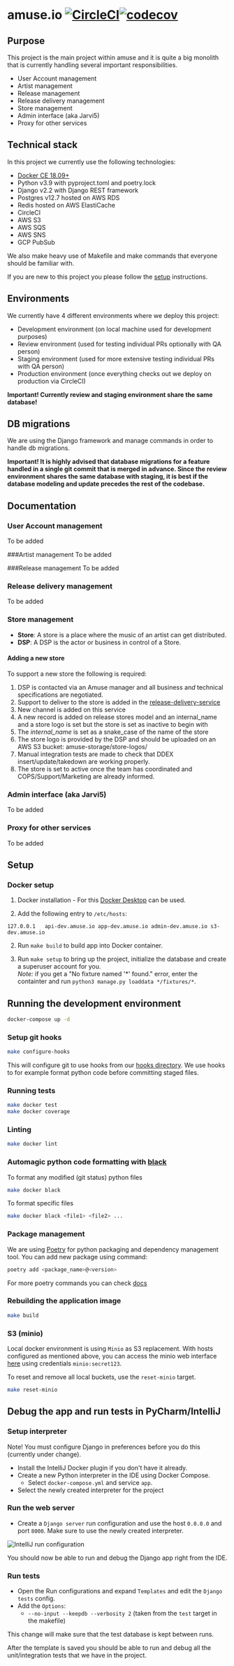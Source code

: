 # amuse.io [![CircleCI](https://circleci.com/gh/amuseio/amuse-django.svg?style=svg&circle-token=43b09057b439938c055dba7183ccee3664a8d0fa)](https://circleci.com/gh/amuseio/amuse-django)[![codecov](https://codecov.io/gh/amuseio/amuse-django/branch/master/graph/badge.svg?token=Bs9pr21GSW)](https://codecov.io/gh/amuseio/amuse-django)

## Purpose
This project is the main project within amuse and it is quite a big monolith that is currently handling several important responsibilities.

- User Account management
- Artist management
- Release management
- Release delivery management
- Store management
- Admin interface (aka Jarvi5)
- Proxy for other services

## Technical stack

In this project we currently use the following technologies:
- [Docker CE 18.09+](https://store.docker.com/search?type=edition&offering=community)
- Python v3.9 with pyproject.toml and poetry.lock
- Django v2.2 with Django REST framework
- Postgres v12.7 hosted on AWS RDS
- Redis hosted on AWS ElastiCache
- CircleCI
- AWS S3
- AWS SQS
- AWS SNS
- GCP PubSub

We also make heavy use of Makefile and make commands that everyone should be familiar with.

If you are new to this project you please follow the [setup](https://store.docker.com/search?type=edition&offering=community) instructions.


## Environments
We currently have 4 different environments where we deploy this project:
 - Development environment (on local machine used for development purposes)
 - Review environment (used for testing individual PRs optionally with QA person)
 - Staging environment (used for more extensive testing individual PRs with QA person)
 - Production environment (once everything checks out we deploy on production via CircleCI)

**Important! Currently review and staging environment share the same database!**


## DB migrations

We are using the Django framework and manage commands in order to handle db migrations.

**Important! It is highly advised that database migrations for a feature handled in a single git commit that is merged in advance.
Since the review environment shares the same database with staging,
it is best if the database modeling and update precedes the rest of the codebase.**


## Documentation

### User Account management
To be added

###Artist management
To be added

###Release management
To be added

### Release delivery management
To be added

### Store management
- **Store**: A store is a place where the music of an artist can get distributed.
- **DSP**: A DSP is the actor or business in control of a Store.

#### Adding a new store
To support a new store the following is required:
1. DSP is contacted via an Amuse manager and all business an*d* technical specifications are negotiated.
2. Support to deliver to the store is added in the [release-delivery-service](https://github.com/amuseio/release-delivery-service)
3. New channel is added on this service
4. A new record is added on release stores model and an internal_name and a store logo is set but the store is set as inactive to begin with
5. The _internal_name_ is set as a snake_case of the name of the store
6. The store logo is provided by the DSP and should be uploaded on an AWS S3 bucket: amuse-storage/store-logos/
7. Manual integration tests are made to check that DDEX insert/update/takedown are working properly.
8. The store is set to active once the team has coordinated and COPS/Support/Marketing are already informed.

### Admin interface (aka Jarvi5)
To be added

### Proxy for other services
To be added

## Setup

### Docker setup


1. Docker installation -  For this [Docker Desktop](https://www.docker.com/products/docker-desktop) can be used.

1. Add the following entry to `/etc/hosts`:

```
127.0.0.1   api-dev.amuse.io app-dev.amuse.io admin-dev.amuse.io s3-dev.amuse.io
```

2. Run `make build` to build app into Docker container.

3. Run `make setup` to bring up the project, initialize the database and
create a superuser account for you. <br/>
*Note:* if you get a "No fixture named '*' found." error, enter the containter and run `python3 manage.py loaddata */fixtures/*`.

## Running the development environment

```sh
docker-compose up -d
```

### Setup git hooks

```sh
make configure-hooks
```

This will configure git to use hooks from our [hooks directory](./.githooks).
We use hooks to for example format python code before committing staged files.

### Running tests

```sh
make docker test
make docker coverage
```

### Linting

```sh
make docker lint
```

### Automagic python code formatting with [black](https://github.com/ambv/black)

To format any modified (git status) python files

```sh
make docker black
```

To format specific files

```sh
make docker black <file1> <file2> ...
```

### Package management
We are using [Poetry](https://python-poetry.org/) for python packaging and dependency management tool.
You can add new package using command:
```sh
poetry add <package_name>@<version>
```
For more poetry commands you can check [docs](https://python-poetry.org/docs/cli/)

### Rebuilding the application image

```sh
make build
```

### S3 (minio)
Local docker environment is using `Minio` as S3 replacement.
With hosts configured as mentioned above, you can access the minio web
interface [here](http://s3-dev.amuse.io:9000/) using credentials
`minio:secret123`.

To reset and remove all local buckets, use the `reset-minio` target.
```sh
make reset-minio
```

## Debug the app and run tests in PyCharm/IntelliJ

### Setup interpreter

Note! You must configure Django in preferences before you do this (currently under change).

- Install the IntelliJ Docker plugin if you don't have it already.
- Create a new Python interpreter in the IDE using Docker Compose.
  - Select `docker-compose.yml` and service `app`.
- Select the newly created interpreter for the project

### Run the web server

- Create a `Django server` run configuration and use the host `0.0.0.0` and port `8000`.
Make sure to use the newly created interpreter.

![IntelliJ run configuration](docs/img/intellij-run-configuration.png)

You should now be able to run and debug the Django app right from the IDE.


### Run tests

- Open the Run configurations and expand `Templates` and edit the `Django tests` config.
- Add the `Options`:
  - `--no-input --keepdb --verbosity 2` (taken from the `test` target in the makefile)

This change will make sure that the test database is kept between runs.

After the template is saved you should be able to run and debug all the
unit/integration tests that we have in the project.

